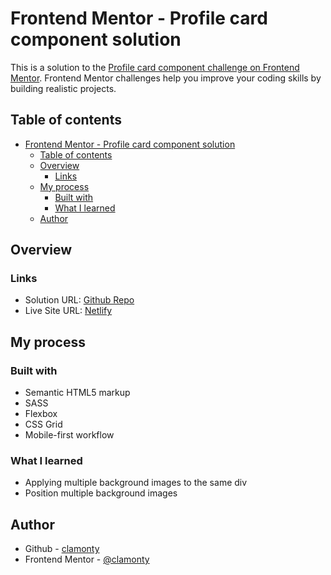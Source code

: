 # Frontend Mentor - Profile card component solution

This is a solution to the [Profile card component challenge on Frontend Mentor](https://www.frontendmentor.io/challenges/profile-card-component-cfArpWshJ). Frontend Mentor challenges help you improve your coding skills by building realistic projects. 

## Table of contents

- [Frontend Mentor - Profile card component solution](#frontend-mentor---profile-card-component-solution)
  - [Table of contents](#table-of-contents)
  - [Overview](#overview)
    - [Links](#links)
  - [My process](#my-process)
    - [Built with](#built-with)
    - [What I learned](#what-i-learned)
  - [Author](#author)

## Overview

### Links

- Solution URL: [Github Repo](https://github.com/clamonty/Frontendmentor.io/tree/main/Newbie/6.%20Profile%20Card%20Component)
- Live Site URL: [Netlify](https://clamonty-profile-card-component.netlify.app/)

## My process

### Built with

- Semantic HTML5 markup
- SASS
- Flexbox
- CSS Grid
- Mobile-first workflow

### What I learned

- Applying multiple background images to the same div
- Position multiple background images


## Author

- Github - [clamonty](https://www.your-site.com)
- Frontend Mentor - [@clamonty](https://www.frontendmentor.io/profile/yourusername)

